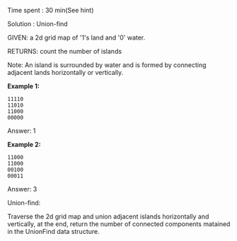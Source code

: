 Time spent : 30 min(See hint)

Solution : Union-find

GIVEN: a 2d grid map of '1's land and '0' water.

RETURNS: count the number of islands

Note: An island is surrounded by water and is formed by connecting adjacent lands horizontally or vertically.

**Example 1:**

```
11110
11010
11000
00000
```

Answer: 1

**Example 2:**

```
11000
11000
00100
00011
```

Answer: 3



Union-find:

Traverse the 2d grid map and union adjacent islands horizontally and vertically, at the end, return the number of connected components matained in the UnionFind data structure.
